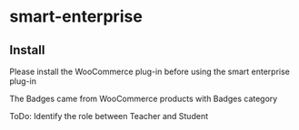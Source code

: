 # smart-enterprise
## Install
Please install the WooCommerce plug-in before using the smart enterprise plug-in

The Badges came from WooCommerce products with Badges category

ToDo:
Identify the role between Teacher and Student
